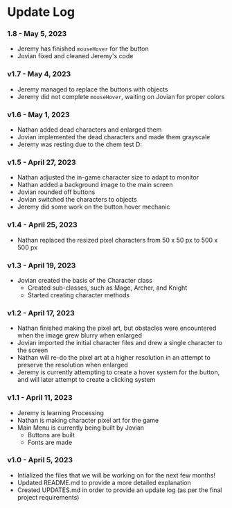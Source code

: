 # Update Log

### **1.8** - May 5, 2023
- Jeremy has finished `mouseHover` for the button
- Jovian fixed and cleaned Jeremy's code

### **v1.7** - May 4, 2023
- Jeremy managed to replace the buttons with objects
- Jeremy did not complete `mouseHover`, waiting on Jovian for proper colors

### **v1.6** - May 1, 2023
- Nathan added dead characters and enlarged them
- Jovian implemented the dead characters and made them grayscale
- Jeremy was resting due to the chem test D:

### **v1.5** - April 27, 2023
- Nathan adjusted the in-game character size to adapt to monitor
- Nathan added a background image to the main screen
- Jovian rounded off buttons
- Jovian switched the characters to objects
- Jeremy did some work on the button hover mechanic

### **v1.4** - April 25, 2023
- Nathan replaced the resized pixel characters from 50 x 50 px to 500 x 500 px

### **v1.3** - April 19, 2023
- Jovian created the basis of the Character class
  - Created sub-classes, such as Mage, Archer, and Knight
  - Started creating character methods

### **v1.2** - April 17, 2023
- Nathan finished making the pixel art, but obstacles were encountered when the image grew blurry when enlarged
- Jovian imported the initial character files and drew a single character to the screen
- Nathan will re-do the pixel art at a higher resolution in an attempt to preserve the resolution when enlarged
- Jeremy is currently attempting to create a hover system for the button, and will later attempt to create a clicking system

### **v1.1** - April 11, 2023
- Jeremy is learning Processing
- Nathan is making character pixel art for the game
- Main Menu is currently being built by Jovian
  - Buttons are built
  - Fonts are made

### **v1.0** - April 5, 2023
- Intialized the files that we will be working on for the next few months!
- Updated README.md to provide a more detailed explanation
- Created UPDATES.md in order to provide an update log (as per the final project requirements)
